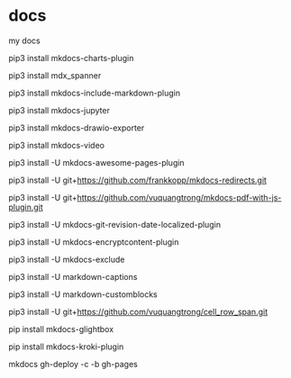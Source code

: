 # docs
my docs


pip3 install mkdocs-charts-plugin

pip3 install mdx_spanner

pip3 install mkdocs-include-markdown-plugin

pip3 install mkdocs-jupyter

pip3 install mkdocs-drawio-exporter

pip3 install mkdocs-video

pip3 install -U mkdocs-awesome-pages-plugin

pip3 install -U git+https://github.com/frankkopp/mkdocs-redirects.git

pip3 install -U git+https://github.com/vuquangtrong/mkdocs-pdf-with-js-plugin.git

pip3 install -U mkdocs-git-revision-date-localized-plugin

pip3 install -U mkdocs-encryptcontent-plugin

pip3 install -U mkdocs-exclude

pip3 install -U markdown-captions

pip3 install -U markdown-customblocks

pip3 install -U git+https://github.com/vuquangtrong/cell_row_span.git

pip install mkdocs-glightbox

pip install mkdocs-kroki-plugin



mkdocs gh-deploy -c -b gh-pages